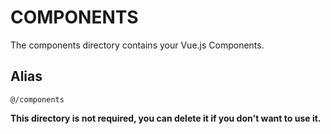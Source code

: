 # COMPONENTS

The components directory contains your Vue.js Components.

## Alias
`@/components`

**This directory is not required, you can delete it if you don't want to use it.**